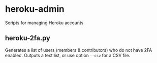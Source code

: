 # heroku-admin
Scripts for managing Heroku accounts

## heroku-2fa.py

Generates a list of users (members & contributors) who do not have 2FA
enabled. Outputs a text list, or use option ``--csv`` for a CSV file.
